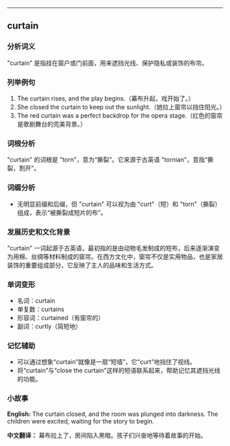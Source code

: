 
---------------
## curtain
### 分析词义
"curtain" 是指挂在窗户或门前面，用来遮挡光线、保护隐私或装饰的布帘。

### 列举例句
1. The curtain rises, and the play begins.（幕布升起，戏开始了。）
2. She closed the curtain to keep out the sunlight.（她拉上窗帘以挡住阳光。）
3. The red curtain was a perfect backdrop for the opera stage.（红色的窗帘是歌剧舞台的完美背景。）

### 词根分析
"curtain" 的词根是 "torn"，意为“撕裂”。它来源于古英语 "tornian"，意指“撕裂，割开”。

### 词缀分析
- 无明显前缀和后缀，但 "curtain" 可以视为由 "curt"（短）和 "torn"（撕裂）组成，表示“被撕裂成短片的布”。

### 发展历史和文化背景
"curtain" 一词起源于古英语，最初指的是由动物毛发制成的短布，后来逐渐演变为用棉、丝绸等材料制成的窗帘。在西方文化中，窗帘不仅是实用物品，也是家居装饰的重要组成部分，它反映了主人的品味和生活方式。

### 单词变形
- 名词：curtain
- 单复数：curtains
- 形容词：curtained（有窗帘的）
- 副词：curtly（简短地）

### 记忆辅助
- 可以通过想象“curtain”就像是一扇“短墙”，它“curt”地挡住了视线。
- 将“curtain”与“close the curtain”这样的短语联系起来，帮助记忆其遮挡光线的功能。

### 小故事
**English:**
The curtain closed, and the room was plunged into darkness. The children were excited, waiting for the story to begin.

**中文翻译：**
幕布拉上了，房间陷入黑暗。孩子们兴奋地等待着故事的开始。

